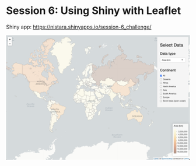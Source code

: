 
# Session 6: Using Shiny with Leaflet

Shiny app: https://nistara.shinyapps.io/session-6_challenge/

![](../screenshots/shiny-leaflet.png)
